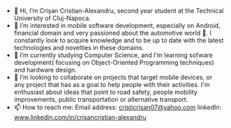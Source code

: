 - 👋 Hi, I’m Crișan Cristian-Alexandru, second year student at the Technical University of Cluj-Napoca.
- 👀 I’m interested in mobile software development, especially on Android, financial domain and very passioned about the automotive world 🚗.
 I constantly look to acquire knowledge and to be up to date with the latest technologies and novelties in these domains. 
- 🌱 I’m currently studying Computer Science, and I'm learning sofware development( focusing on Object-Oriented Programming techniques) and hardware design.
- 💞️ I’m looking to collaborate on projects that target mobile devices, or any project that has as a goal to help people with their activities.
I'm enthusiast about ideas that point to road safety, people mobility improvements, public transportation or alternative transport.
- 📫 How to reach me:
Email address: cristicrisan07@yahoo.com
linkedIn: www.linkedin.com/in/crisancristian-alexandru

<!---
cristicrisan07/cristicrisan07 is a ✨ special ✨ repository because its `README.md` (this file) appears on your GitHub profile.
You can click the Preview link to take a look at your changes.
--->
